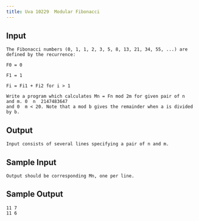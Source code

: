 ```yaml
---
title: Uva 10229  Modular Fibonacci
---
```



## Input

```
The Fibonacci numbers (0, 1, 1, 2, 3, 5, 8, 13, 21, 34, 55, ...) are defined by the recurrence:

F0 = 0

F1 = 1

Fi = Fi1 + Fi2 for i > 1

Write a program which calculates Mn = Fn mod 2m for given pair of n and m. 0  n  2147483647
and 0  m < 20. Note that a mod b gives the remainder when a is divided by b.
```

## Output

```
Input consists of several lines specifying a pair of n and m.

```

## Sample Input

```
Output should be corresponding Mn, one per line.

```

## Sample Output

```
11 7
11 6

```
